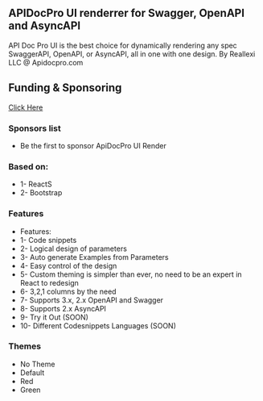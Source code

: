 ## APIDocPro UI renderrer for Swagger, OpenAPI and AsyncAPI

API Doc Pro UI is the best choice for dynamically rendering any spec SwaggerAPI, OpenAPI, or AsyncAPI, all in one with one design. By Reallexi LLC @ Apidocpro.com

## Funding & Sponsoring 
<a class="bg-light text-dark p-1 m-2 btn border" href="https://opencollective.com/reallexi">Click Here</a>

### Sponsors list

- Be the first to sponsor ApiDocPro UI Render

### Based on:

- 1- ReactS
- 2- Bootstrap

### Features

- Features:
- 1- Code snippets
- 2- Logical design of parameters
- 3- Auto generate Examples from Parameters
- 4- Easy control of the design
- 5- Custom theming is simpler than ever, no need to be an expert in React to redesign
- 6- 3,2,1 columns by the need
- 7- Supports 3.x, 2.x OpenAPI and Swagger
- 8- Supports 2.x AsyncAPI
- 9- Try it Out (SOON)
- 10- Different Codesnippets Languages (SOON)

### Themes
- No Theme
- Default
- Red
- Green